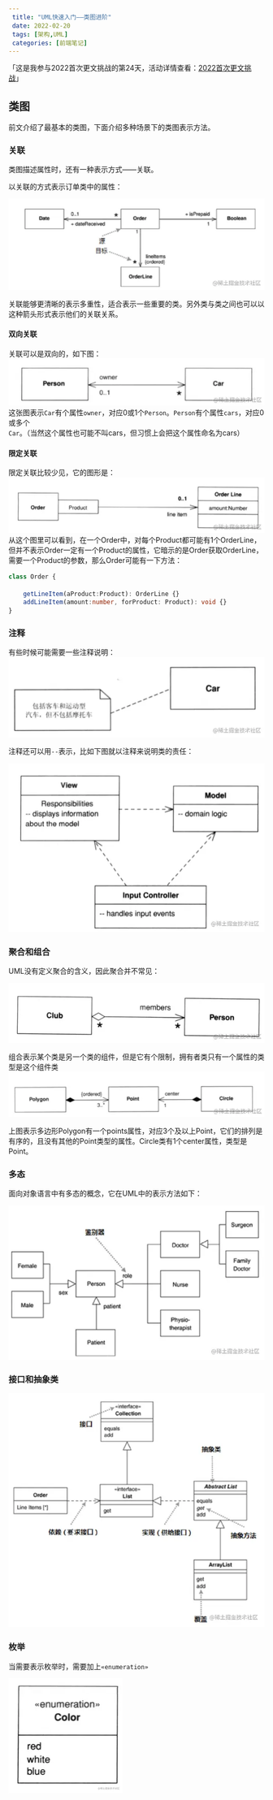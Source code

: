 ```yaml
---
 title: "UML快速入门——类图进阶"
 date: 2022-02-20
 tags: [架构,UML]
 categories: [前端笔记]
---
```


「这是我参与2022首次更文挑战的第24天，活动详情查看：[2022首次更文挑战](https://juejin.cn/post/7052884569032392740 "https://juejin.cn/post/7052884569032392740")」

类图
--

前文介绍了最基本的类图，下面介绍多种场景下的类图表示方法。

### 关联

类图描述属性时，还有一种表示方式——关联。

以关联的方式表示订单类中的属性：

![image.png](../imgs/5b0a81f603a74a308024c7f56ffb4ba5.png)

关联能够更清晰的表示多重性，适合表示一些重要的类。另外类与类之间也可以以这种箭头形式表示他们的关联关系。

#### 双向关联

关联可以是双向的，如下图： ![image.png](../imgs/fe6f3b7830174af792016fe55c80246d.png) 这张图表示`Car`有个属性`owner`，对应0或1个`Person`。`Person`有个属性`cars`，对应0或多个`Car`。（当然这个属性也可能不叫cars，但习惯上会把这个属性命名为cars）

#### 限定关联

限定关联比较少见，它的图形是： ![image.png](../imgs/80f00eaaeaad4fe582d2b84708c8cccd.png) 从这个图里可以看到，在一个Order中，对每个Product都可能有1个OrderLine，但并不表示Order一定有一个Product的属性，它暗示的是Order获取OrderLine，需要一个Product的参数，那么Order可能有一下方法：

```ts
class Order {
    
    getLineItem(aProduct:Product): OrderLine {}
    addLineItem(amount:number, forProduct: Product): void {}
}
```

### 注释

有些时候可能需要一些注释说明： ![image.png](../imgs/6ec7d114aa1248869f6a08e87ee57878.png)

注释还可以用`--`表示，比如下图就以注释来说明类的责任：

![image.png](../imgs/d642f69551e74e95b50d02aacc6e3148.png)

### 聚合和组合

UML没有定义聚合的含义，因此聚合并不常见：

![image.png](../imgs/f5ea49d308974526bb0f7708ed122536.png)

组合表示某个类是另一个类的组件，但是它有个限制，拥有者类只有一个属性的类型是这个组件类 ![image.png](../imgs/22c8527da1d441afa6df86d050d08c09.png)

上图表示多边形Polygon有一个points属性，对应3个及以上Point，它们的排列是有序的，且没有其他的Point类型的属性。Circle类有1个center属性，类型是Point。

### 多态

面向对象语言中有多态的概念，它在UML中的表示方法如下：

![image.png](../imgs/902d670f367a43bd9847e3e14eae3c0b.png)

### 接口和抽象类

![image.png](../imgs/bc2df772897746ab890b3fe9890677fb.png)

### 枚举

当需要表示枚举时，需要加上`«enumeration»`

![1645364708(1).png](../imgs/286bc40bf9dc4c60b5f38b9bf17ca7f7.png)